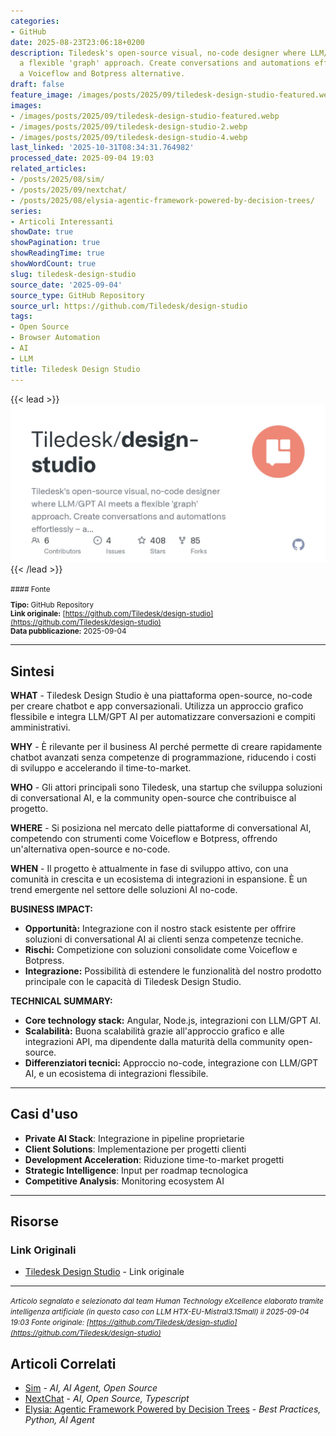 ```yaml
---
categories:
- GitHub
date: 2025-08-23T23:06:18+0200
description: Tiledesk's open-source visual, no-code designer where LLM/GPT AI meets
  a flexible 'graph' approach. Create conversations and automations effortlessly –
  a Voiceflow and Botpress alternative.
draft: false
feature_image: /images/posts/2025/09/tiledesk-design-studio-featured.webp
images:
- /images/posts/2025/09/tiledesk-design-studio-featured.webp
- /images/posts/2025/09/tiledesk-design-studio-2.webp
- /images/posts/2025/09/tiledesk-design-studio-4.webp
last_linked: '2025-10-31T08:34:31.764982'
processed_date: 2025-09-04 19:03
related_articles:
- /posts/2025/08/sim/
- /posts/2025/09/nextchat/
- /posts/2025/08/elysia-agentic-framework-powered-by-decision-trees/
series:
- Articoli Interessanti
showDate: true
showPagination: true
showReadingTime: true
showWordCount: true
slug: tiledesk-design-studio
source_date: '2025-09-04'
source_type: GitHub Repository
source_url: https://github.com/Tiledesk/design-studio
tags:
- Open Source
- Browser Automation
- AI
- LLM
title: Tiledesk Design Studio
---
```


{{< lead >}}
![Featured image](/images/posts/2025/09/tiledesk-design-studio-featured.webp)
{{< /lead >}}

<small>
#### Fonte

**Tipo:** GitHub Repository  
**Link originale:** [https://github.com/Tiledesk/design-studio](https://github.com/Tiledesk/design-studio)  
**Data pubblicazione:** 2025-09-04

</small>

---

## Sintesi

**WHAT** - Tiledesk Design Studio è una piattaforma open-source, no-code per creare chatbot e app conversazionali. Utilizza un approccio grafico flessibile e integra LLM/GPT AI per automatizzare conversazioni e compiti amministrativi.

**WHY** - È rilevante per il business AI perché permette di creare rapidamente chatbot avanzati senza competenze di programmazione, riducendo i costi di sviluppo e accelerando il time-to-market.

**WHO** - Gli attori principali sono Tiledesk, una startup che sviluppa soluzioni di conversational AI, e la community open-source che contribuisce al progetto.

**WHERE** - Si posiziona nel mercato delle piattaforme di conversational AI, competendo con strumenti come Voiceflow e Botpress, offrendo un'alternativa open-source e no-code.

**WHEN** - Il progetto è attualmente in fase di sviluppo attivo, con una comunità in crescita e un ecosistema di integrazioni in espansione. È un trend emergente nel settore delle soluzioni AI no-code.

**BUSINESS IMPACT:**
- **Opportunità:** Integrazione con il nostro stack esistente per offrire soluzioni di conversational AI ai clienti senza competenze tecniche.
- **Rischi:** Competizione con soluzioni consolidate come Voiceflow e Botpress.
- **Integrazione:** Possibilità di estendere le funzionalità del nostro prodotto principale con le capacità di Tiledesk Design Studio.

**TECHNICAL SUMMARY:**
- **Core technology stack:** Angular, Node.js, integrazioni con LLM/GPT AI.
- **Scalabilità:** Buona scalabilità grazie all'approccio grafico e alle integrazioni API, ma dipendente dalla maturità della community open-source.
- **Differenziatori tecnici:** Approccio no-code, integrazione con LLM/GPT AI, e un ecosistema di integrazioni flessibile.

---

## Casi d'uso

- **Private AI Stack**: Integrazione in pipeline proprietarie
- **Client Solutions**: Implementazione per progetti clienti
- **Development Acceleration**: Riduzione time-to-market progetti
- **Strategic Intelligence**: Input per roadmap tecnologica
- **Competitive Analysis**: Monitoring ecosystem AI

---



## Risorse

### Link Originali
- [Tiledesk Design Studio](https://github.com/Tiledesk/design-studio) - Link originale


---

*<small>Articolo segnalato e selezionato dal team Human Technology eXcellence elaborato tramite intelligenza artificiale (in questo caso con LLM HTX-EU-Mistral3.1Small) il 2025-09-04 19:03
Fonte originale: [https://github.com/Tiledesk/design-studio](https://github.com/Tiledesk/design-studio)</small>*

## Articoli Correlati

- [Sim](/posts/2025/08/sim/) - *AI, AI Agent, Open Source*
- [NextChat](/posts/2025/09/nextchat/) - *AI, Open Source, Typescript*
- [Elysia: Agentic Framework Powered by Decision Trees](/posts/2025/08/elysia-agentic-framework-powered-by-decision-trees/) - *Best Practices, Python, AI Agent*